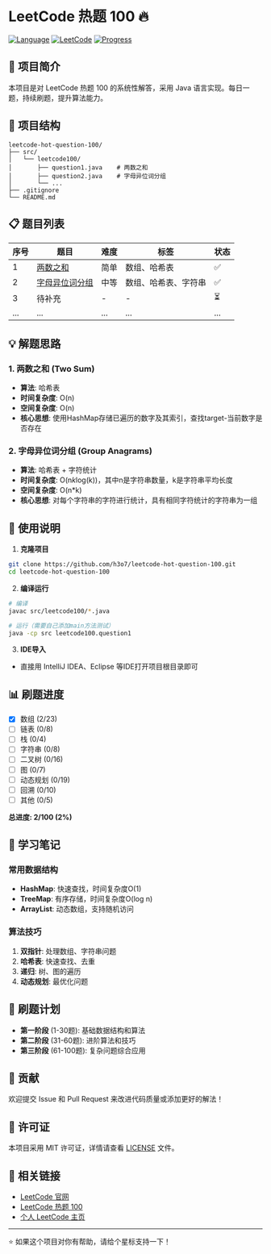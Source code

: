 # LeetCode 热题 100 🔥

[![Language](https://img.shields.io/badge/Language-Java-orange.svg)](https://www.java.com/)
[![LeetCode](https://img.shields.io/badge/LeetCode-Hot100-yellow.svg)](https://leetcode.cn/studyplan/top-100-liked/)
[![Progress](https://img.shields.io/badge/Progress-2%2F100-brightgreen.svg)]()

## 📖 项目简介

本项目是对 LeetCode 热题 100 的系统性解答，采用 Java 语言实现。每日一题，持续刷题，提升算法能力。

## 📁 项目结构

```
leetcode-hot-question-100/
├── src/
│   └── leetcode100/
│       ├── question1.java    # 两数之和
│       ├── question2.java    # 字母异位词分组
│       └── ...
├── .gitignore
└── README.md
```

## 📋 题目列表

| 序号 | 题目 | 难度 | 标签 | 状态 |
|------|------|------|------|------|
| 1 | [两数之和](src/leetcode100/question1.java) | 简单 | 数组、哈希表 | ✅ |
| 2 | [字母异位词分组](src/leetcode100/question2.java) | 中等 | 数组、哈希表、字符串 | ✅ |
| 3 | 待补充 | - | - | ⏳ |
| ... | ... | ... | ... | ... |

## 💡 解题思路

### 1. 两数之和 (Two Sum)
- **算法**: 哈希表
- **时间复杂度**: O(n)
- **空间复杂度**: O(n)
- **核心思想**: 使用HashMap存储已遍历的数字及其索引，查找target-当前数字是否存在

### 2. 字母异位词分组 (Group Anagrams)
- **算法**: 哈希表 + 字符统计
- **时间复杂度**: O(n*k*log(k))，其中n是字符串数量，k是字符串平均长度
- **空间复杂度**: O(n*k)
- **核心思想**: 对每个字符串的字符进行统计，具有相同字符统计的字符串为一组

## 🚀 使用说明

1. **克隆项目**
```bash
git clone https://github.com/h3o7/leetcode-hot-question-100.git
cd leetcode-hot-question-100
```

2. **编译运行**
```bash
# 编译
javac src/leetcode100/*.java

# 运行（需要自己添加main方法测试）
java -cp src leetcode100.question1
```

3. **IDE导入**
- 直接用 IntelliJ IDEA、Eclipse 等IDE打开项目根目录即可

## 📊 刷题进度

- [x] 数组 (2/23)
- [ ] 链表 (0/8)
- [ ] 栈 (0/4)
- [ ] 字符串 (0/8)
- [ ] 二叉树 (0/16)
- [ ] 图 (0/7)
- [ ] 动态规划 (0/19)
- [ ] 回溯 (0/10)
- [ ] 其他 (0/5)

**总进度: 2/100 (2%)**

## 📝 学习笔记

### 常用数据结构
- **HashMap**: 快速查找，时间复杂度O(1)
- **TreeMap**: 有序存储，时间复杂度O(log n)
- **ArrayList**: 动态数组，支持随机访问

### 算法技巧
1. **双指针**: 处理数组、字符串问题
2. **哈希表**: 快速查找、去重
3. **递归**: 树、图的遍历
4. **动态规划**: 最优化问题

## 🎯 刷题计划

- **第一阶段** (1-30题): 基础数据结构和算法
- **第二阶段** (31-60题): 进阶算法和技巧
- **第三阶段** (61-100题): 复杂问题综合应用

## 🤝 贡献

欢迎提交 Issue 和 Pull Request 来改进代码质量或添加更好的解法！

## 📄 许可证

本项目采用 MIT 许可证，详情请查看 [LICENSE](LICENSE) 文件。

## 🔗 相关链接

- [LeetCode 官网](https://leetcode.cn/)
- [LeetCode 热题 100](https://leetcode.cn/studyplan/top-100-liked/)
- [个人 LeetCode 主页](https://leetcode.cn/u/h3o7/)

---

⭐ 如果这个项目对你有帮助，请给个星标支持一下！

